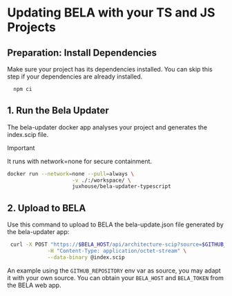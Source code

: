 # Updating BELA with your TS and JS Projects

## Preparation: Install Dependencies
  Make sure your project has its dependencies installed. You can skip this step if your dependencies are already installed.
```sh
  npm ci
```

## 1. Run the Bela Updater
  The bela-updater docker app analyses your project and generates the index.scip file.

> [!IMPORTANT]
> It runs with network=none for secure containment.

```sh
docker run --network=none --pull=always \
                     -v ./:/workspace/ \
                     juxhouse/bela-updater-typescript
```

## 2. Upload to BELA
  Use this command to upload to BELA the bela-update.json file generated by the bela-updater app:

```sh
 curl -X POST "https://$BELA_HOST/api/architecture-scip?source=$GITHUB_REPOSITORY&secret=$BELA_TOKEN" \
             -H "Content-Type: application/octet-stream" \
             --data-binary @index.scip
```
An example using the `GITHUB_REPOSITORY` env var as source, you may adapt it with your own source. You can obtain your `BELA_HOST` and `BELA_TOKEN` from the BELA web app.